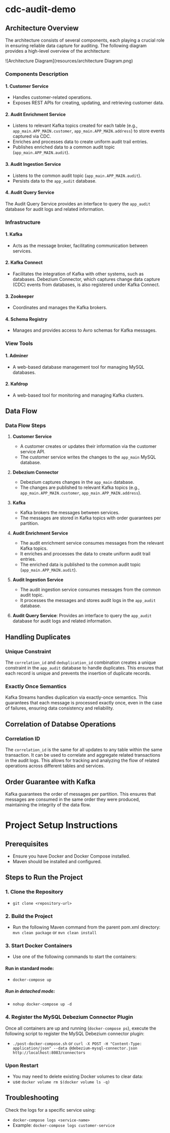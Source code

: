 # cdc-audit-demo

## Architecture Overview

The architecture consists of several components, each playing a crucial role in ensuring reliable data capture for auditing. The following diagram provides a high-level overview of the architecture:

![Architecture Diagram](resources/architecture Diagram.png)

### Components Description

#### 1. Customer Service

- Handles customer-related operations.
- Exposes REST APIs for creating, updating, and retrieving customer data.

#### 2. Audit Enrichment Service

- Listens to relevant Kafka topics created for each table (e.g., `app_main.APP_MAIN.customer`, `app_main.APP_MAIN.address`) to store events captured via CDC.
- Enriches and processes data to create uniform audit trail entries.
- Publishes enriched data to a common audit topic (`app_main.APP_MAIN.audit`).

#### 3. Audit Ingestion Service

- Listens to the common audit topic (`app_main.APP_MAIN.audit`).
- Persists data to the `app_audit` database.

#### 4. Audit Query Service
The Audit Query Service provides an interface to query the `app_audit` database for audit logs and related information.

### Infrastructure

#### 1. Kafka
- Acts as the message broker, facilitating communication between services.

#### 2. Kafka Connect
- Facilitates the integration of Kafka with other systems, such as databases. Debezium Connector, which captures change data capture (CDC) events from databases, is also registered under Kafka Connect.

#### 3. Zookeeper
- Coordinates and manages the Kafka brokers.

#### 4. Schema Registry
- Manages and provides access to Avro schemas for Kafka messages.

### View Tools

#### 1. Adminer
- A web-based database management tool for managing MySQL databases.

#### 2. Kafdrop
- A web-based tool for monitoring and managing Kafka clusters.

## Data Flow

### Data Flow Steps

1. **Customer Service**
   - A customer creates or updates their information via the customer service API.
   - The customer service writes the changes to the `app_main` MySQL database.

2. **Debezium Connector**
   - Debezium captures changes in the `app_main` database.
   - The changes are published to relevant Kafka topics (e.g., `app_main.APP_MAIN.customer`, `app_main.APP_MAIN.address`).

3. **Kafka**
   - Kafka brokers the messages between services.
   - The messages are stored in Kafka topics with order guarantees per partition.

4. **Audit Enrichment Service**
   - The audit enrichment service consumes messages from the relevant Kafka topics.
   - It enriches and processes the data to create uniform audit trail entries.
   - The enriched data is published to the common audit topic (`app_main.APP_MAIN.audit`).

5. **Audit Ingestion Service**
   - The audit ingestion service consumes messages from the common audit topic.
   - It processes the messages and stores audit logs in the `app_audit` database.

6. **Audit Query Service**: Provides an interface to query the `app_audit` database for audit logs and related information.

## Handling Duplicates

### Unique Constraint
The `correlation_id` and `deduplication_id` combination creates a unique constraint in the `app_audit` database to handle duplicates. This ensures that each record is unique and prevents the insertion of duplicate records.

### Exactly Once Semantics
Kafka Streams handles duplication via exactly-once semantics. This guarantees that each message is processed exactly once, even in the case of failures, ensuring data consistency and reliability.

## Correlation of Databse Operations

### Correlation ID
The `correlation_id` is the same for all updates to any table within the same transaction. It can be used to correlate and aggregate related transactions in the audit logs. This allows for tracking and analyzing the flow of related operations across different tables and services.

## Order Guarantee with Kafka

Kafka guarantees the order of messages per partition. This ensures that messages are consumed in the same order they were produced, maintaining the integrity of the data flow.


# Project Setup Instructions
## Prerequisites
- Ensure you have Docker and Docker Compose installed.
- Maven should be installed and configured.

## Steps to Run the Project

### 1. Clone the Repository

- `git clone <repository-url>`

### 2. Build the Project
- Run the following Maven command from the parent pom.xml directory: `mvn clean package` or `mvn clean install`

### 3. Start Docker Containers
- Use one of the following commands to start the containers:

#### Run in standard mode:
- `docker-compose up`

##### Run in detached mode:
- `nohup docker-compose up -d`

### 4. Register the MySQL Debezium Connector Plugin
Once all containers are up and running (`docker-compose ps`), execute the following script to register the MySQL Debezium connector plugin:

- `./post-docker-compose.sh` or `curl -X POST -H "Content-Type: application/json" --data @debezium-mysql-connector.json http://localhost:8083/connectors`


### Upon Restart
- You may need to delete existing Docker volumes to clear data:
- use `docker volume rm $(docker volume ls -q)`

## Troubleshooting
Check the logs for a specific service using:

- `docker-compose logs <service-name>`
- Example: `docker-compose logs customer-service`

